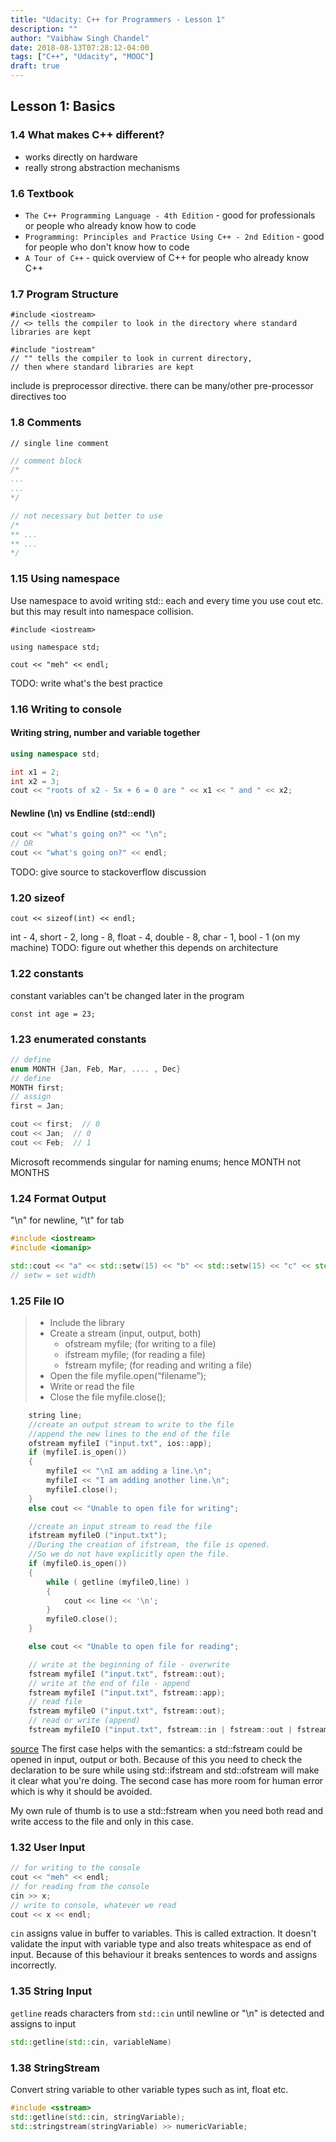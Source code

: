 ```yaml
---
title: "Udacity: C++ for Programmers - Lesson 1"
description: ""
author: "Vaibhaw Singh Chandel"
date: 2018-08-13T07:28:12-04:00
tags: ["C++", "Udacity", "MOOC"]
draft: true
---
```


## Lesson 1: Basics

### 1.4 What makes C++ different?

- works directly on hardware
- really strong abstraction mechanisms

### 1.6 Textbook

- `The C++ Programming Language - 4th Edition` - good for professionals or people who already know how to code
- `Programming: Principles and Practice Using C++ - 2nd Edition` - good for people who don't know how to code
- `A Tour of C++` - quick overview of C++ for people who already know C++

### 1.7 Program Structure

```
#include <iostream>
// <> tells the compiler to look in the directory where standard libraries are kept

#include "iostream"
// "" tells the compiler to look in current directory,
// then where standard libraries are kept
```
include is preprocessor directive. there can be many/other pre-processor directives too

### 1.8 Comments

```
// single line comment
```

```cpp
// comment block
/*
...
...
*/
```


```cpp
// not necessary but better to use
/*
** ...
** ...
*/

```

### 1.15 Using namespace
Use namespace to avoid writing std:: each and every time you use cout etc. but this may result into namespace collision.
```
#include <iostream>

using namespace std;

cout << "meh" << endl;
```
TODO: write what's the best practice

### 1.16 Writing to console
#### Writing string, number and variable together
```cpp
using namespace std;

int x1 = 2;
int x2 = 3;
cout << "roots of x2 - 5x + 6 = 0 are " << x1 << " and " << x2;
```

#### Newline (\n) vs Endline (std::endl)
```cpp
cout << "what's going on?" << "\n";
// OR
cout << "what's going on?" << endl;
```
TODO: give source to stackoverflow discussion

### 1.20 sizeof
```
cout << sizeof(int) << endl;
```
int - 4, short - 2, long - 8, float - 4, double - 8, char - 1, bool - 1 (on my machine)
TODO: figure out whether this depends on architecture

### 1.22 constants
constant variables can't be changed later in the program
```
const int age = 23;
```

### 1.23 enumerated constants
```cpp
// define
enum MONTH {Jan, Feb, Mar, .... , Dec}
// define
MONTH first;
// assign
first = Jan;

cout << first;  // 0
cout << Jan;  // 0
cout << Feb;  // 1
```
Microsoft recommends singular for naming enums; hence MONTH not MONTHS

### 1.24 Format Output
"\n" for newline, "\t" for tab
```cpp
#include <iostream>
#include <iomanip>

std::cout << "a" << std::setw(15) << "b" << std::setw(15) << "c" << std::endl;
// setw = set width
```

### 1.25 File IO

>- Include the <fstream> library 
>- Create a stream (input, output, both)
>     - ofstream myfile; (for writing to a file)
>     - ifstream myfile; (for reading a file)
>     - fstream myfile; (for reading and writing a file)
>- Open the file  myfile.open(“filename”);
>- Write or read the file
>- Close the file myfile.close();

```cpp
    string line;
    //create an output stream to write to the file
    //append the new lines to the end of the file
    ofstream myfileI ("input.txt", ios::app);
    if (myfileI.is_open())
    {
        myfileI << "\nI am adding a line.\n";
        myfileI << "I am adding another line.\n";
        myfileI.close();
    }
    else cout << "Unable to open file for writing";

    //create an input stream to read the file
    ifstream myfileO ("input.txt");
    //During the creation of ifstream, the file is opened. 
    //So we do not have explicitly open the file. 
    if (myfileO.is_open())
    {
        while ( getline (myfileO,line) )
        {
            cout << line << '\n';
        }
        myfileO.close();
    }

    else cout << "Unable to open file for reading";
```

```cpp
    // write at the beginning of file - overwrite
    fstream myfileI ("input.txt", fstream::out);
    // write at the end of file - append
    fstream myfileI ("input.txt", fstream::app);
    // read file
    fstream myfileO ("input.txt", fstream::out);
    // read or write (append)
    fstream myfileIO ("input.txt", fstream::in | fstream::out | fstream::app);
```
[source](https://stackoverflow.com/a/30388637/925216)
The first case helps with the semantics: a std::fstream could be opened in input, output or both. Because of this you need to check the declaration to be sure while using std::ifstream and std::ofstream will make it clear what you're doing. The second case has more room for human error which is why it should be avoided.

My own rule of thumb is to use a std::fstream when you need both read and write access to the file and only in this case.

### 1.32 User Input
```cpp
// for writing to the console
cout << "meh" << endl;
// for reading from the console
cin >> x;
// write to console, whatever we read
cout << x << endl;
```
`cin` assigns value in buffer to variables. This is called extraction.
It doesn't validate the input with variable type and also treats whitespace as end of input. Because of this behaviour it breaks sentences to words and assigns incorrectly.

### 1.35 String Input
`getline` reads characters from `std::cin` until newline or "\n" is detected and assigns to input
```cpp
std::getline(std::cin, variableName)
```

### 1.38 StringStream
Convert string variable to other variable types such as int, float etc.
```cpp
#include <sstream>
std::getline(std::cin, stringVariable);
std::stringstream(stringVariable) >> numericVariable;
```